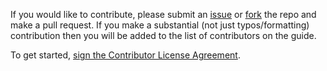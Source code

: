 If you would like to contribute, please submit an [issue](https://github.com/TartanLlama/secret-hitler-strategies/issues) or [fork](https://github.com/TartanLlama/secret-hitler-strategies/#fork-destination-box) the repo and make a pull request. If you make a substantial (not just typos/formatting) contribution then you will be added to the list of contributors on the guide.

To get started, [sign the Contributor License Agreement](https://www.clahub.com/agreements/TartanLlama/secret-hitler-strategies).

